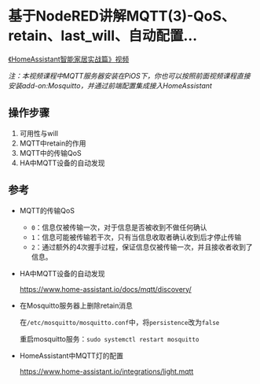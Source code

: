 # 基于NodeRED讲解MQTT(3)-QoS、retain、last_will、自动配置…

[《HomeAssistant智能家居实战篇》视频](https://study.163.com/course/courseLearn.htm?courseId=1006189053&share=2&shareId=400000000624093#/learn/video?lessonId=1278321827&courseId=1006189053)

*注：本视频课程中MQTT服务器安装在PiOS下，你也可以按照前面视频课程直接安装add-on:Mosquitto，并通过前端配置集成接入HomeAssistant*

## 操作步骤
1. 可用性与will
2. MQTT中retain的作用
3. MQTT中的传输QoS
4. HA中MQTT设备的自动发现

## 参考

- MQTT的传输QoS
    + `0`：信息仅被传输一次，对于信息是否被收到不做任何确认
    + `1`：信息可能被传输若干次，只有当信息收取者确认收到后才停止传输
    + `2`：通过额外的4次握手过程，保证信息仅被传输一次，并且接收者收到了信息。

- HA中MQTT设备的自动发现

    https://www.home-assistant.io/docs/mqtt/discovery/

- 在Mosquitto服务器上删除retain消息

    在`/etc/mosquitto/mosquitto.conf`中，将`persistence`改为`false`

    重启mosquitto服务：`sudo systemctl restart mosquitto`

- HomeAssistant中MQTT灯的配置

    https://www.home-assistant.io/integrations/light.mqtt

